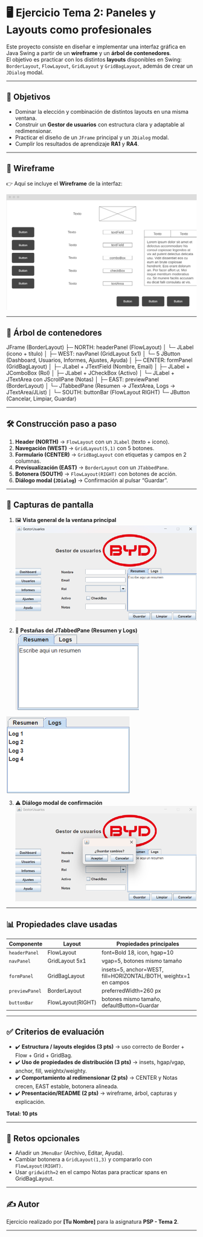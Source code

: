 # 🖥️ Ejercicio Tema 2: Paneles y Layouts como profesionales  

Este proyecto consiste en diseñar e implementar una interfaz gráfica en Java Swing a partir de un **wireframe** y un **árbol de contenedores**.  
El objetivo es practicar con los distintos **layouts** disponibles en Swing: `BorderLayout`, `FlowLayout`, `GridLayout` y `GridBagLayout`, además de crear un `JDialog` modal.  

---

## 🎯 Objetivos

- Dominar la elección y combinación de distintos layouts en una misma ventana.  
- Construir un **Gestor de usuarios** con estructura clara y adaptable al redimensionar.  
- Practicar el diseño de un `JFrame` principal y un `JDialog` modal.  
- Cumplir los resultados de aprendizaje **RA1** y **RA4**.  

---

## 📝 Wireframe

👉 Aquí se incluye el **Wireframe** de la interfaz:  

![Wireframe](wireframeImagen.png)  

---

## 🌳 Árbol de contenedores

JFrame (BorderLayout)
├─ NORTH: headerPanel (FlowLayout)
│ └─ JLabel (icono + título)
│
├─ WEST: navPanel (GridLayout 5x1)
│ └─ 5 JButton (Dashboard, Usuarios, Informes, Ajustes, Ayuda)
│
├─ CENTER: formPanel (GridBagLayout)
│ ├─ JLabel + JTextField (Nombre, Email)
│ ├─ JLabel + JComboBox (Rol)
│ ├─ JLabel + JCheckBox (Activo)
│ └─ JLabel + JTextArea con JScrollPane (Notas)
│
├─ EAST: previewPanel (BorderLayout)
│ └─ JTabbedPane (Resumen → JTextArea, Logs → JTextArea/JList)
│
└─ SOUTH: buttonBar (FlowLayout RIGHT)
└─ JButton (Cancelar, Limpiar, Guardar)

---

## 🛠️ Construcción paso a paso

1. **Header (NORTH)** → `FlowLayout` con un `JLabel` (texto + icono).  
2. **Navegación (WEST)** → `GridLayout(5,1)` con 5 botones.  
3. **Formulario (CENTER)** → `GridBagLayout` con etiquetas y campos en 2 columnas.  
4. **Previsualización (EAST)** → `BorderLayout` con un `JTabbedPane`.  
5. **Botonera (SOUTH)** → `FlowLayout(RIGHT)` con botones de acción.  
6. **Diálogo modal (`JDialog`)** → Confirmación al pulsar “Guardar”.  

---

## 📸 Capturas de pantalla

1. 🖼️ **Vista general de la ventana principal**  
![Vista general](interfazPrincipal.png)  

2. 📑 **Pestañas del JTabbedPane (Resumen y Logs)**  
![Pestaña1](resumenImagen.png)

![Pestaña2](logsImagen.png) 

3. ⚠️ **Diálogo modal de confirmación**  
![Diálogo modal](guardarImagen.png)  

---

## 📊 Propiedades clave usadas

| Componente              | Layout          | Propiedades principales |
|--------------------------|----------------|--------------------------|
| `headerPanel`           | FlowLayout     | font=Bold 18, icon, hgap=10 |
| `navPanel`              | GridLayout 5x1 | vgap=5, botones mismo tamaño |
| `formPanel`             | GridBagLayout  | insets=5, anchor=WEST, fill=HORIZONTAL/BOTH, weightx=1 en campos |
| `previewPanel`          | BorderLayout   | preferredWidth=260 px |
| `buttonBar`             | FlowLayout(RIGHT) | botones mismo tamaño, defaultButton=Guardar |

---

## ✅ Criterios de evaluación

- ✔️ **Estructura / layouts elegidos (3 pts)** → uso correcto de Border + Flow + Grid + GridBag.  
- ✔️ **Uso de propiedades de distribución (3 pts)** → insets, hgap/vgap, anchor, fill, weightx/weighty.  
- ✔️ **Comportamiento al redimensionar (2 pts)** → CENTER y Notas crecen, EAST estable, botonera alineada.  
- ✔️ **Presentación/README (2 pts)** → wireframe, árbol, capturas y explicación.  

**Total: 10 pts**  

---

## 🚀 Retos opcionales

- Añadir un `JMenuBar` (Archivo, Editar, Ayuda).  
- Cambiar botonera a `GridLayout(1,3)` y compararlo con `FlowLayout(RIGHT)`.  
- Usar `gridwidth=2` en el campo Notas para practicar spans en GridBagLayout.  

---

## ✍ Autor

Ejercicio realizado por **[Tu Nombre]** para la asignatura **PSP - Tema 2**.  

---
